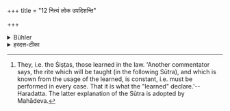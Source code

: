 +++
title = "12 नित्यं लोक उपदिशन्ति"

+++

<details><summary>Bühler</summary>

12. And they declare (that this rite which is known) amongst the people (must be performed) every (year). [^8] 


[^8]:  They, i.e. the Śiṣṭas, those learned in the law. 'Another commentator says, the rite which will be taught (in the following Sūtra), and which is known from the usage of the learned, is constant, i.e. must be performed in every case. That it is what the "learned" declare.'--Haradatta. The latter explanation of the Sūtra is adopted by Mahādeva.
</details>

<details><summary>हरदत्त-टीका</summary>

## सूत्रम्
नित्यं लोक उपदिशन्ति ॥ १२ ॥  
### टिप्पनी
लोके शिष्टाचारसिद्धमेतत्कर्म नित्यं प्रतिसंवत्सरं कर्तव्यमिति शिष्टा उपदिशन्ति ।
अपर आह- वक्ष्यमाणं कर्म शिष्टाचारसिद्धं नित्यं सार्वत्रिकं इति शिष्टा उपदिशन्ति ॥ १२ ॥
</details>

